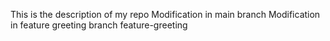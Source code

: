 This is the description of my repo
Modification in main branch
Modification in feature greeting branch
feature-greeting
